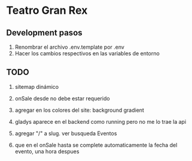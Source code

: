# Teatro Gran Rex

## Development pasos

1. Renombrar el archivo .env.template por .env
2. Hacer los cambios respectivos en las variables de entorno

## TODO 

1. sitemap dinámico

2. onSale desde no debe estar requerido

3. agregar en los colores del site: background gradient

5. gladys aparece en el backend como running pero no me lo trae la api

6. agregar "/" a slug. ver busqueda Eventos

7. que en el onSale hasta se complete automaticamente la fecha del evento, una hora despues

